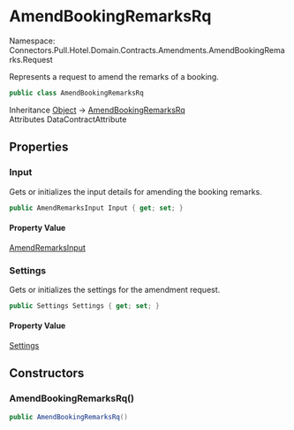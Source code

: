 # AmendBookingRemarksRq

Namespace: Connectors.Pull.Hotel.Domain.Contracts.Amendments.AmendBookingRemarks.Request

Represents a request to amend the remarks of a booking.

```csharp
public class AmendBookingRemarksRq
```

Inheritance [Object](https://docs.microsoft.com/en-us/dotnet/api/system.object) → [AmendBookingRemarksRq](./connectors.pull.hotel.domain.contracts.amendments.amendbookingremarks.request.amendbookingremarksrq)<br />
Attributes DataContractAttribute

## Properties

### **Input**

Gets or initializes the input details for amending the booking remarks.

```csharp
public AmendRemarksInput Input { get; set; }
```

#### Property Value

[AmendRemarksInput](./connectors.pull.hotel.domain.contracts.amendments.amendbookingremarks.request.amendremarksinput)<br />

### **Settings**

Gets or initializes the settings for the amendment request.

```csharp
public Settings Settings { get; set; }
```

#### Property Value

[Settings](./connectors.pull.hotel.domain.contracts.common.settings)<br />

## Constructors

### **AmendBookingRemarksRq()**

```csharp
public AmendBookingRemarksRq()
```
